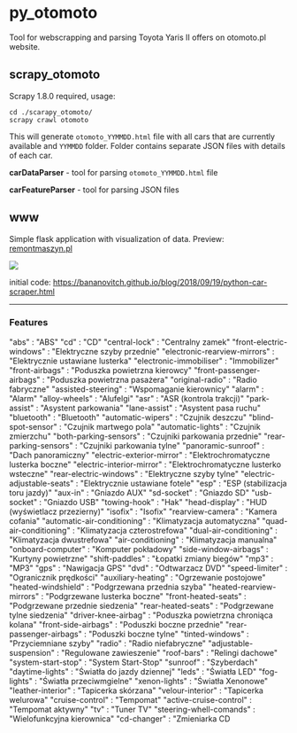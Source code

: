 # py_otomoto
Tool for webscrapping and parsing Toyota Yaris II offers on otomoto.pl website.



## scrapy_otomoto

Scrapy 1.8.0 required, usage: 

```
cd ./scarapy_otomoto/
scrapy crawl otomoto
```

This will generate `otomoto_YYMMDD.html` file with all cars that are currently available and `YYMMDD` folder.  Folder contains  separate JSON files with details of each car.  



**carDataParser** - tool for parsing `otomoto_YYMMDD.html` file

**carFeatureParser** - tool for parsing JSON files

## www

Simple flask application with visualization of data. Preview: [remontmaszyn.pl](remontmaszyn.pl)

![](http://remontmaszyn.pl/static/img/mainpage.jpg)



initial code:
https://bananovitch.github.io/blog/2018/09/19/python-car-scraper.html



---



### Features

"abs" : "ABS"
"cd" : "CD"
"central-lock" : "Centralny zamek"
"front-electric-windows" : "Elektryczne szyby przednie"
"electronic-rearview-mirrors" : "Elektrycznie ustawiane lusterka"
"electronic-immobiliser" : "Immobilizer"
"front-airbags" : "Poduszka powietrzna kierowcy"
"front-passenger-airbags" : "Poduszka powietrzna pasażera"
"original-radio" : "Radio fabryczne"
"assisted-steering" : "Wspomaganie kierownicy"
"alarm" : "Alarm"
"alloy-wheels" : "Alufelgi"
"asr" : "ASR (kontrola trakcji)"
"park-assist" : "Asystent parkowania"
"lane-assist" : "Asystent pasa ruchu"
"bluetooth" : "Bluetooth"
"automatic-wipers" : "Czujnik deszczu"
"blind-spot-sensor" : "Czujnik martwego pola"
"automatic-lights" : "Czujnik zmierzchu"
"both-parking-sensors" : "Czujniki parkowania przednie"
"rear-parking-sensors" : "Czujniki parkowania tylne"
"panoramic-sunroof" : "Dach panoramiczny"
"electric-exterior-mirror" : "Elektrochromatyczne lusterka boczne"
"electric-interior-mirror" : "Elektrochromatyczne lusterko wsteczne"
"rear-electric-windows" : "Elektryczne szyby tylne"
"electric-adjustable-seats" : "Elektrycznie ustawiane fotele"
"esp" : "ESP (stabilizacja toru jazdy)"
"aux-in" : "Gniazdo AUX"
"sd-socket" : "Gniazdo SD"
"usb-socket" : "Gniazdo USB"
"towing-hook" : "Hak"
"head-display" : "HUD (wyświetlacz przezierny)"
"isofix" : "Isofix"
"rearview-camera" : "Kamera cofania"
"automatic-air-conditioning" : "Klimatyzacja automatyczna"
"quad-air-conditioning" : "Klimatyzacja czterostrefowa"
"dual-air-conditioning" : "Klimatyzacja dwustrefowa"
"air-conditioning" : "Klimatyzacja manualna"
"onboard-computer" : "Komputer pokładowy"
"side-window-airbags" : "Kurtyny powietrzne"
"shift-paddles" : "Łopatki zmiany biegów"
"mp3" : "MP3"
"gps" : "Nawigacja GPS"
"dvd" : "Odtwarzacz DVD"
"speed-limiter" : "Ogranicznik prędkości"
"auxiliary-heating" : "Ogrzewanie postojowe"
"heated-windshield" : "Podgrzewana przednia szyba"
"heated-rearview-mirrors" : "Podgrzewane lusterka boczne"
"front-heated-seats" : "Podgrzewane przednie siedzenia"
"rear-heated-seats" : "Podgrzewane tylne siedzenia"
"driver-knee-airbag" : "Poduszka powietrzna chroniąca kolana"
"front-side-airbags" : "Poduszki boczne przednie"
"rear-passenger-airbags" : "Poduszki boczne tylne"
"tinted-windows" : "Przyciemniane szyby"
"radio" : "Radio niefabryczne"
"adjustable-suspension" : "Regulowane zawieszenie"
"roof-bars" : "Relingi dachowe"
"system-start-stop" : "System Start-Stop"
"sunroof" : "Szyberdach"
"daytime-lights" : "Światła do jazdy dziennej"
"leds" : "Światła LED"
"fog-lights" : "Światła przeciwmgielne"
"xenon-lights" : "Światła Xenonowe"
"leather-interior" : "Tapicerka skórzana"
"velour-interior" : "Tapicerka welurowa"
"cruise-control" : "Tempomat"
"active-cruise-control" : "Tempomat aktywny"
"tv" : "Tuner TV"
"steering-whell-comands" : "Wielofunkcyjna kierownica"
"cd-changer" : "Zmieniarka CD 